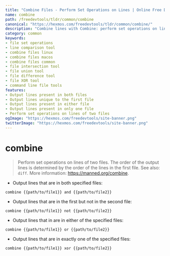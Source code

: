 ```yaml
---
title: "Combine Files - Perform Set Operations on Lines | Online Free DevTools by Hexmos"
name: combine
path: /freedevtools/tldr/common/combine
canonical: "https://hexmos.com/freedevtools/tldr/common/combine/"
description: "Combine lines with Combine: perform set operations on lines of two files. Quickly identify common, unique, or differing lines. Free online tool, no registration required."
category: common
keywords:
- file set operations
- line comparison tool
- combine files linux
- combine files macos
- combine files common
- file intersection tool
- file union tool
- file difference tool
- file XOR tool
- command line file tools
features:
- Output lines present in both files
- Output lines unique to the first file
- Output lines present in either file
- Output lines present in only one file
- Perform set operations on lines of two files
ogImage: "https://hexmos.com/freedevtools/site-banner.png"
twitterImage: "https://hexmos.com/freedevtools/site-banner.png"
---
```


# combine

> Perform set operations on lines of two files.
> The order of the output lines is determined by the order of the lines in the first file.
> See also: `diff`.
> More information: <https://manned.org/combine>.

- Output lines that are in both specified files:

`combine {{path/to/file1}} and {{path/to/file2}}`

- Output lines that are in the first but not in the second file:

`combine {{path/to/file1}} not {{path/to/file2}}`

- Output lines that in are in either of the specified files:

`combine {{path/to/file1}} or {{path/to/file2}}`

- Output lines that are in exactly one of the specified files:

`combine {{path/to/file1}} xor {{path/to/file2}}`
